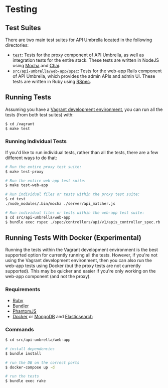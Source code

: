# Testing

## Test Suites

There are two main test suites for API Umbrella located in the following directories:

- [`test`](https://github.com/NREL/api-umbrella/tree/master/test): Tests for the proxy component of API Umbrella, as well as integration tests for the entire stack. These tests are written in NodeJS using [Mocha](https://mochajs.org) and [Chai](http://chaijs.com).
- [`src/api-umbrella/web-app/spec`](https://github.com/NREL/api-umbrella/tree/master/src/api-umbrella/web-app/spec): Tests for the web-app Rails component of API Umbrella, which provides the admin APIs and admin UI. These tests are written in Ruby using [RSpec](http://rspec.info).

## Running Tests

Assuming you have a [Vagrant development environment](dev-setup.html), you can run all the tests (from both test suites) with:

```sh
$ cd /vagrant
$ make test
```

### Running Individual Tests

If you'd like to run individual tests, rather than all the tests, there are a few different ways to do that:

```sh
# Run the entire proxy test suite: 
$ make test-proxy

# Run the entire web-app test suite:
$ make test-web-app

# Run individual files or tests within the proxy test suite:
$ cd test
./node_modules/.bin/mocha ./server/api_matcher.js

# Run individual files or tests within the web-app test suite:
$ cd src/api-umbrella/web-app
$ bundle exec rspec ./spec/controllers/api/v1/apis_controller_spec.rb
```

## Running Tests With Docker (Experimental)

Running the tests within the Vagrant development environment is the best supported option for currently running all the tests. However, if you're not using the Vagrant development environment, then you can also run the web-app tests using Docker (but the proxy tests are not currently supported). This may be quicker and easier if you're only working on the web-app component (and not the proxy).

### Requirements

- [Ruby](https://www.ruby-lang.org/en/)
- [Bundler](http://bundler.io/)
- [PhantomJS](http://phantomjs.org/download.html)
- [Docker](https://www.docker.com/) or [MongoDB](https://www.docker.com/) and [Elasticsearch](https://www.elastic.co/products/elasticsearch)

### Commands

```bash
$ cd src/api-umbrella/web-app

# install dependencies
$ bundle install

# run the DB on the correct ports
$ docker-compose up -d

# run the tests
$ bundle exec rake
```
